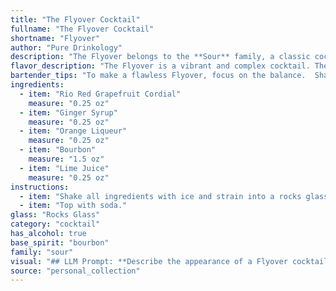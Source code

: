 ```yaml
---
title: "The Flyover Cocktail"
fullname: "The Flyover Cocktail"
shortname: "Flyover"
author: "Pure Drinkology"
description: "The Flyover belongs to the **Sour** family, a classic cocktail style that originated in the 18th century. Its combination of citrus, sweet, and bitter elements, along with the addition of bourbon, creates a refreshing and complex flavor profile that has stood the test of time. "
flavor_description: "The Flyover is a vibrant and complex cocktail. The Rio Red Grapefruit Cordial provides a bright, citrusy base with a hint of bitterness, balanced by the sweetness of the ginger syrup. Orange liqueur adds a touch of orange zest and warmth, while bourbon contributes depth and spice. A squeeze of lime juice brightens the profile and creates a refreshing finish.  Overall, the Flyover is a harmonious blend of sweet, tart, and spicy notes, making it a truly unique and memorable drink. "
bartender_tips: "To make a flawless Flyover, focus on the balance.  Shake the grapefruit cordial, ginger syrup, and lime juice vigorously to ensure the flavors meld perfectly.  Add the bourbon and orange liqueur last for a smooth, layered effect.  Don't over-ice it; let the flavors shine! "
ingredients:
  - item: "Rio Red Grapefruit Cordial"
    measure: "0.25 oz"
  - item: "Ginger Syrup"
    measure: "0.25 oz"
  - item: "Orange Liqueur"
    measure: "0.25 oz"
  - item: "Bourbon"
    measure: "1.5 oz"
  - item: "Lime Juice"
    measure: "0.25 oz"
instructions:
  - item: "Shake all ingredients with ice and strain into a rocks glass."
  - item: "Top with soda."
glass: "Rocks Glass"
category: "cocktail"
has_alcohol: true
base_spirit: "bourbon"
family: "sour"
visual: "## LLM Prompt: **Describe the appearance of a Flyover cocktail, made with Rio Red Grapefruit Cordial, Ginger Syrup, Orange Liqueur, Bourbon, and Lime Juice.  Focus on the following aspects:*** **Color:**  Is the cocktail clear, cloudy, layered, or gradient?  What specific shades of color are present, and how does the light interact with them? * **Texture:** Is the cocktail smooth, frothy, or chunky? Are there any visible ingredients like fruit or herbs?* **Garnish:** What type of garnish is used, and how does it enhance the visual appeal?* **Overall aesthetic:**  Does the cocktail evoke a specific mood or atmosphere? Is it elegant, refreshing, bold, or playful? **Bonus:** * If the cocktail is layered, describe how the different colors are arranged.* If the cocktail is served in a specific glass, describe how the shape and size of the glass influence the visual presentation. **Example:** The Flyover cocktail presents as a vibrant, layered masterpiece. A deep, ruby red base of Rio Red Grapefruit Cordial is topped with a shimmering, golden orange layer of Orange Liqueur. The top is crowned with a frothy, white cloud of whipped egg white, creating a dramatic contrast.  A thin slice of candied ginger, perched on the rim of a coupe glass, adds a final touch of elegance. "
source: "personal_collection"
---
```


